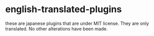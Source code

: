 # english-translated-plugins
these are japanese plugins that are under MIT license. They are only translated. No other alterations have been made.
